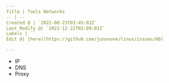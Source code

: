 ```yaml
---
Title | Tools Networks
-- | --
Created @ | `2022-08-23T03:45:03Z`
Last Modify @| `2022-12-22T02:09:01Z`
Labels | ``
Edit @| [here](https://github.com/junxnone/linux/issues/60)

---
```

- IP
- DNS
- Proxy
